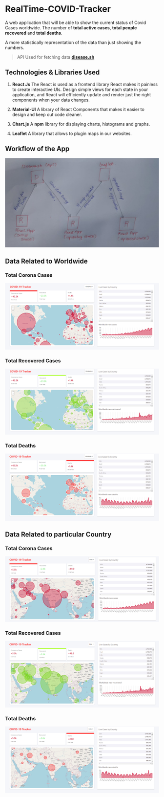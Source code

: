 # RealTime-COVID-Tracker
A web application that will be able to show the current status of Covid Cases worldwide.
The number of **total active cases**, **total people recovered** and **total deaths**.

A more statistically representation of the data than just showing the numbers.

> API Used for fetching data **[disease.sh](https://disease.sh/)**


## Technologies & Libraries Used
1. **React Js**
The React is used as a frontend library React makes it painless to create interactive UIs.
Design simple views for each state in your application, and React will efficiently update and render just the right components when your data changes.

2. **Material-UI**
A library of React Components that makes it easier to design and keep out code cleaner.

3. **Chart.js**
A **npm** library for displaying charts, histograms and graphs.

4. **Leaflet**
A library that allows to plugin maps in our websites.

## Workflow of the App
<img src="./working-screenshot/workflow.jpeg">


## Data Related to Worldwide

### Total Corona Cases
<img src="./working-screenshot/worldwide-totalcases.PNG">

### Total Recovered Cases
<img src="./working-screenshot/worldwide-totalrecovered.PNG">

### Total Deaths
<img src="./working-screenshot/worldwide-totaldeaths.PNG">


## Data Related to particular Country

### Total Corona Cases
<img src="./working-screenshot/india-totalcases.PNG">

### Total Recovered Cases
<img src="./working-screenshot/india-totalrecovered.PNG">

### Total Deaths
<img src="./working-screenshot/india-totaldeaths.PNG">


